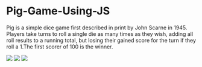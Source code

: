 # Pig-Game-Using-JS
Pig is a simple dice game first described in print by John Scarne in 1945. Players take turns to roll a single die as many times as they wish, adding all roll results to a running total, but losing their gained score for the turn if they roll a 1.The first scorer of 100  is the winner.


![](image)
![](image)
![](image)
